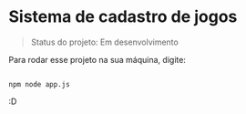 <h1>Sistema de cadastro de jogos</h1>

> Status do projeto: Em desenvolvimento

Para rodar esse projeto na sua máquina, digite:

```

npm node app.js
```
:D